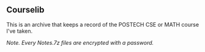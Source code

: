 Courselib
---
This is an archive that keeps a record of the POSTECH CSE or MATH course I've taken.

*Note. Every Notes.7z files are encrypted with a password.*